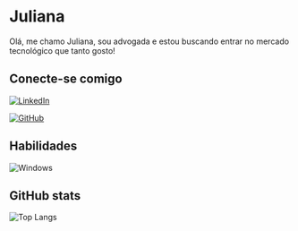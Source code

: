 # Juliana

Olá, me chamo Juliana, sou advogada e estou buscando entrar no mercado tecnológico que tanto gosto!

## Conecte-se comigo

[![LinkedIn](https://img.shields.io/badge/LinkedIn-000?style=for-the-badge&logo=linkedin&logoColor=0E76A8)](https://www.linkedin.com/in/julianaferreira382/)

[![GitHub](https://img.shields.io/badge/GitHbt-000?style=for-the-badge&logo=github&logoColor=white)](+https://github.com/Juliana382)

## Habilidades
![Windows](https://img.shields.io/badge/Windows-000?style=for-the-badge&logo=windows&logoColor=2CA5E0)

## GitHub stats
![Top Langs](https://github-readme-stats-git-masterrstaa-rickstaa.vercel.app/api/top-langs/?username=SEUUSERNAME&bg_color=000&border_color=30A3DC&title_color=E94D5F&text_color=FFF)
